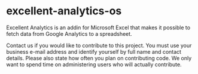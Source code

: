 excellent-analytics-os
======================

Excellent Analytics is an addin for Microsoft Excel that makes it possible to fetch data from Google Analytics to a spreadsheet.

Contact us if you would like to contribute to this project. You must use your business e-mail address and identify yourself by full name and contact details. Please also state how often you plan on contributing code. We only want to spend time on administering users who will actually contribute.

